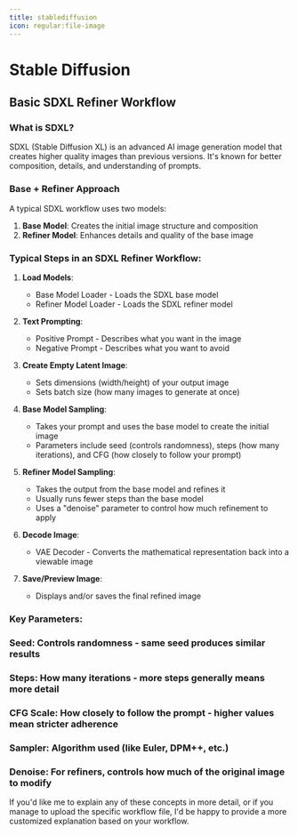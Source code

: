 ```yaml
---
title: stablediffusion
icon: regular:file-image
---
```

# Stable Diffusion

## Basic SDXL Refiner Workflow

### What is SDXL?
SDXL (Stable Diffusion XL) is an advanced AI image generation model that creates higher quality images than previous versions. It's known for better composition, details, and understanding of prompts.

### Base + Refiner Approach
A typical SDXL workflow uses two models:
1. **Base Model**: Creates the initial image structure and composition
2. **Refiner Model**: Enhances details and quality of the base image

### Typical Steps in an SDXL Refiner Workflow:

1. **Load Models**:
   - Base Model Loader - Loads the SDXL base model
   - Refiner Model Loader - Loads the SDXL refiner model
   
2. **Text Prompting**:
   - Positive Prompt - Describes what you want in the image
   - Negative Prompt - Describes what you want to avoid

3. **Create Empty Latent Image**:
   - Sets dimensions (width/height) of your output image
   - Sets batch size (how many images to generate at once)

4. **Base Model Sampling**:
   - Takes your prompt and uses the base model to create the initial image
   - Parameters include seed (controls randomness), steps (how many iterations), and CFG (how closely to follow your prompt)
   
5. **Refiner Model Sampling**:
   - Takes the output from the base model and refines it
   - Usually runs fewer steps than the base model
   - Uses a "denoise" parameter to control how much refinement to apply

6. **Decode Image**:
   - VAE Decoder - Converts the mathematical representation back into a viewable image

7. **Save/Preview Image**:
   - Displays and/or saves the final refined image

### Key Parameters:

### **Seed**: Controls randomness - same seed produces similar results
### **Steps**: How many iterations - more steps generally means more detail
### **CFG Scale**: How closely to follow the prompt - higher values mean stricter adherence
### **Sampler**: Algorithm used (like Euler, DPM++, etc.)
### **Denoise**: For refiners, controls how much of the original image to modify

If you'd like me to explain any of these concepts in more detail, or if you manage to upload the specific workflow file, I'd be happy to provide a more customized explanation based on your workflow.
